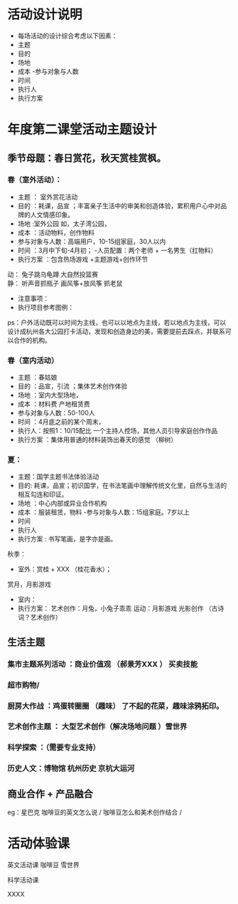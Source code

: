 # 活动设计说明
- 每场活动的设计综合考虑以下因素：
- 主题  
- 目的 
- 场地 
- 成本 
-参与对象与人数
- 时间 
- 执行人
- 执行方案 

# 年度第二课堂活动主题设计

## 季节母题：春日赏花，秋天赏桂赏枫。


### 春（室外活动）：
- 主题 ： 室外赏花活动
- 目的 ：耗课，品宣 ；丰富亲子生活中的审美和创造体验，累积用户心中对品牌的人文情感印象。
- 场地 :室外公园 如，太子湾公园，
- 成本 ：活动物料，创作物料 
- 参与对象与人数：高端用户，10-15组家庭，30人以内
- 时间 ：3月中下旬-4月初；
-人员配置：两个老师 + 一名男生（扛物料）
- 执行方案 ：包含热场游戏 +主题游戏+创作环节 

动： 兔子跳乌龟蹲 大自然投篮赛  
静： 听声音抓瓶子  画风筝+放风筝  抓老鼠 

- 注意事项：
- 执行项目参考图例：



ps：户外活动既可以时间为主线，也可以以地点为主线，若以地点为主线，可以设计成杭州各大公园打卡活动，发现和创造身边的美，需要提前去踩点，并联系可以合作的机构。

### 春（室内活动）

- 主题  ：春姑娘
- 目的 ：品宣，引流 ；集体艺术创作体验
- 场地 ：室内大型场地，
- 成本  ：材料费 产地租赁费
- 参与对象与人数：50-100人 
- 时间 ：4月底之前的某个周末，
- 执行人：按照1：10/15配比  一个主持人控场，其他人员引导家庭创作作品  
- 执行方案 ：集体用普通的材料装饰出春天的感觉 （柳树）


### 夏：
- 主题：国学主题书法体验活动 
- 目的: 耗课，品宣；初识国学，在书法笔画中理解传统文化里，自然与生活的相互勾连和印证。
- 场地 ：中心内部或异业合作机构 
- 成本 ：服装租赁，物料
-参与对象与人数：15组家庭。7岁以上
- 时间 
- 执行人
- 执行方案 : 书写笔画，是字亦是画。



秋季：

- 室外：赏桂  + XXX  （桂花香水）；

赏月，月影游戏
- 室内：
- 执行方案：
艺术创作：月兔，小兔子乖乖
运动：月影游戏 光影创作 （古诗词？艺术创作）



## 生活主题  

### 集市主题系列活动 ：商业价值观  （郝景芳XXX ）  买卖技能  
### 超市购物/
### 厨房大作战 ：鸡蛋转圈圈 （趣味） 了不起的花菜，趣味涂鸦拓印。
### 艺术创作主题 ： 大型艺术创作（解决场地问题 ）雪世界 
### 科学探索 ：（需要专业支持）
### 历史人文：博物馆 杭州历史 京杭大运河  


## 商业合作 + 产品融合  

eg：星巴克 咖啡豆的英文怎么说 / 咖啡豆怎么和美术创作结合 /






# 活动体验课

英文活动课 咖啡豆 雪世界

科学活动课  

XXXX






